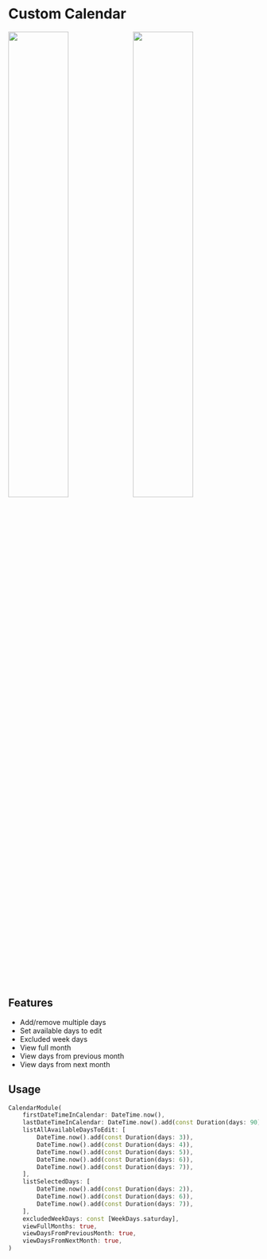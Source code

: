 # Custom Calendar

<div style='width: 100%'>
    <img src="https://user-images.githubusercontent.com/48450982/222988412-30ea55a8-8d41-47b2-a106-bd52987217aa.gif" width="49%"/>
    <img src="https://user-images.githubusercontent.com/48450982/222988423-943e5516-7dea-45ff-b3d3-2adeff549889.gif" width="49%"/>
</div>

## Features

- Add/remove multiple days
- Set available days to edit
- Excluded week days
- View full month
- View days from previous month
- View days from next month

## Usage

```dart
CalendarModule(
    firstDateTimeInCalendar: DateTime.now(),
    lastDateTimeInCalendar: DateTime.now().add(const Duration(days: 90)),
    listAllAvailableDaysToEdit: [
        DateTime.now().add(const Duration(days: 3)),
        DateTime.now().add(const Duration(days: 4)),
        DateTime.now().add(const Duration(days: 5)),
        DateTime.now().add(const Duration(days: 6)),
        DateTime.now().add(const Duration(days: 7)),
    ],
    listSelectedDays: [
        DateTime.now().add(const Duration(days: 2)),
        DateTime.now().add(const Duration(days: 6)),
        DateTime.now().add(const Duration(days: 7)),
    ],
    excludedWeekDays: const [WeekDays.saturday],
    viewFullMonths: true,
    viewDaysFromPreviousMonth: true,
    viewDaysFromNextMonth: true,
)
